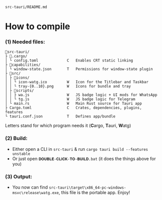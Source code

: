 `src-tauri/README.md`

# How to compile

### (1) Needed files:

```
📁src-tauri/                  
├ 📁.cargo/                
│ └ config.toml             C   Enables CRT static linking
├ 📁capabilities/
│ └ window-state.json       T   Permissions for window-state plugin
├ 📁src/                     
│ ├ 📁icons/                
│ │ └ icon-watg.ico         W   Icon for the Titlebar and Taskbar
│ │ └ tray-{0..10}.png      W   Icons for bundle and tray
│ ├ 📁scripts/              
│ │ ├ wa.js                 W   JS badge logic + UI mods for WhatsApp
│ │ └ tg.js                 W   JS badge logic for Telegram
│ └ main.rs                 W   Main Rust source for Tauri app
├ Cargo.toml                C   Crates, dependencies, plugins, features
└ tauri.conf.json           T   Defines app/bundle
```

Letters stand for which program needs it (**C**argo, **T**auri, **W**atg)

### (2) Build:

- Either open a CLI in `src-tauri` & run `cargo tauri build --features unstable`
- Or just open `𝐃𝐎𝐔𝐁𝐋𝐄-𝐂𝐋𝐈𝐂𝐊-𝐓𝐎-𝐁𝐔𝐈𝐋𝐃.bat` (it does the things above for you)

### (3) Output:

- You now can find `src-tauri\target\x86_64-pc-windows-msvc\release\watg.exe`, this file is the portable app. Enjoy!
